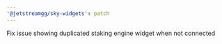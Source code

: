 ```yaml
---
'@jetstreamgg/sky-widgets': patch
---
```


Fix issue showing duplicated staking engine widget when not connected
